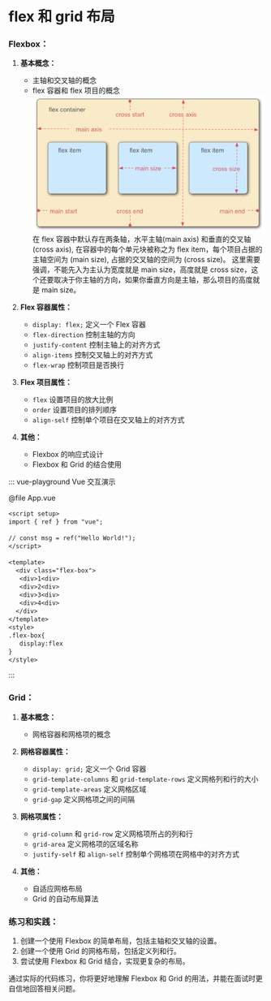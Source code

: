 # flex 和 grid 布局

### Flexbox：

1. **基本概念：**

   - 主轴和交叉轴的概念
   - flex 容器和 flex 项目的概念
     ![flex](/assets/images/learn/flex.png)
     在 flex 容器中默认存在两条轴，水平主轴(main axis) 和垂直的交叉轴(cross axis),
     在容器中的每个单元块被称之为 flex item，每个项目占据的主轴空间为 (main size), 占据的交叉轴的空间为 (cross size)。
     这里需要强调，不能先入为主认为宽度就是 main size，高度就是 cross size，这个还要取决于你主轴的方向，如果你垂直方向是主轴，那么项目的高度就是 main size。

2. **Flex 容器属性：**

   - `display: flex;` 定义一个 Flex 容器
   - `flex-direction` 控制主轴的方向
   - `justify-content` 控制主轴上的对齐方式
   - `align-items` 控制交叉轴上的对齐方式
   - `flex-wrap` 控制项目是否换行

3. **Flex 项目属性：**

   - `flex` 设置项目的放大比例
   - `order` 设置项目的排列顺序
   - `align-self` 控制单个项目在交叉轴上的对齐方式

4. **其他：**
   - Flexbox 的响应式设计
   - Flexbox 和 Grid 的结合使用

::: vue-playground Vue 交互演示

@file App.vue

```vue
<script setup>
import { ref } from "vue";

// const msg = ref("Hello World!");
</script>

<template>
  <div class="flex-box">
   <div>1<div>
   <div>2<div>
   <div>3<div>
   <div>4<div>
  </div>
</template>
<style>
.flex-box{
   display:flex
}
</style>
```

:::

### Grid：

1. **基本概念：**

   - 网格容器和网格项的概念

2. **网格容器属性：**

   - `display: grid;` 定义一个 Grid 容器
   - `grid-template-columns` 和 `grid-template-rows` 定义网格列和行的大小
   - `grid-template-areas` 定义网格区域
   - `grid-gap` 定义网格项之间的间隔

3. **网格项属性：**

   - `grid-column` 和 `grid-row` 定义网格项所占的列和行
   - `grid-area` 定义网格项的区域名称
   - `justify-self` 和 `align-self` 控制单个网格项在网格中的对齐方式

4. **其他：**
   - 自适应网格布局
   - Grid 的自动布局算法

### 练习和实践：

1. 创建一个使用 Flexbox 的简单布局，包括主轴和交叉轴的设置。
2. 创建一个使用 Grid 的网格布局，包括定义列和行。
3. 尝试使用 Flexbox 和 Grid 结合，实现更复杂的布局。

通过实际的代码练习，你将更好地理解 Flexbox 和 Grid 的用法，并能在面试时更自信地回答相关问题。
